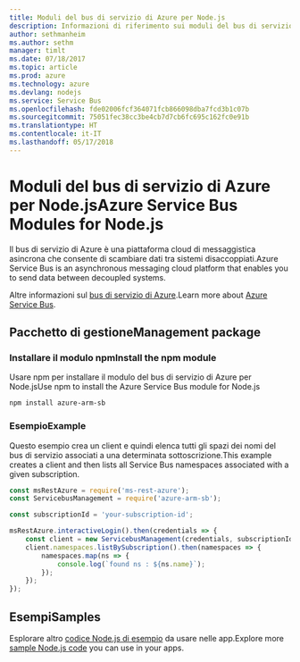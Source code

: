 ```yaml
---
title: Moduli del bus di servizio di Azure per Node.js
description: Informazioni di riferimento sui moduli del bus di servizio di Azure per Node.js
author: sethmanheim
ms.author: sethm
manager: timlt
ms.date: 07/18/2017
ms.topic: article
ms.prod: azure
ms.technology: azure
ms.devlang: nodejs
ms.service: Service Bus
ms.openlocfilehash: fde02006fcf364071fcb866098dba7fcd3b1c07b
ms.sourcegitcommit: 75051fec38cc3be4cb7d7cb6fc695c162fc0e91b
ms.translationtype: HT
ms.contentlocale: it-IT
ms.lasthandoff: 05/17/2018
---
```

# <a name="azure-service-bus-modules-for-nodejs"></a><span data-ttu-id="8f7a5-103">Moduli del bus di servizio di Azure per Node.js</span><span class="sxs-lookup"><span data-stu-id="8f7a5-103">Azure Service Bus Modules for Node.js</span></span>

<span data-ttu-id="8f7a5-104">Il bus di servizio di Azure è una piattaforma cloud di messaggistica asincrona che consente di scambiare dati tra sistemi disaccoppiati.</span><span class="sxs-lookup"><span data-stu-id="8f7a5-104">Azure Service Bus is an asynchronous messaging cloud platform that enables you to send data between decoupled systems.</span></span>

<span data-ttu-id="8f7a5-105">Altre informazioni sul [bus di servizio di Azure](https://docs.microsoft.com/azure/service-bus-messaging/service-bus-messaging-overview).</span><span class="sxs-lookup"><span data-stu-id="8f7a5-105">Learn more about [Azure Service Bus](https://docs.microsoft.com/azure/service-bus-messaging/service-bus-messaging-overview).</span></span>

## <a name="management-package"></a><span data-ttu-id="8f7a5-106">Pacchetto di gestione</span><span class="sxs-lookup"><span data-stu-id="8f7a5-106">Management package</span></span>

### <a name="install-the-npm-module"></a><span data-ttu-id="8f7a5-107">Installare il modulo npm</span><span class="sxs-lookup"><span data-stu-id="8f7a5-107">Install the npm module</span></span>

<span data-ttu-id="8f7a5-108">Usare npm per installare il modulo del bus di servizio di Azure per Node.js</span><span class="sxs-lookup"><span data-stu-id="8f7a5-108">Use npm to install the Azure Service Bus module for Node.js</span></span>

```bash
npm install azure-arm-sb
```

### <a name="example"></a><span data-ttu-id="8f7a5-109">Esempio</span><span class="sxs-lookup"><span data-stu-id="8f7a5-109">Example</span></span>

<span data-ttu-id="8f7a5-110">Questo esempio crea un client e quindi elenca tutti gli spazi dei nomi del bus di servizio associati a una determinata sottoscrizione.</span><span class="sxs-lookup"><span data-stu-id="8f7a5-110">This example creates a client and then lists all Service Bus namespaces associated with a given subscription.</span></span>

```javascript
const msRestAzure = require('ms-rest-azure');
const ServicebusManagement = require('azure-arm-sb');

const subscriptionId = 'your-subscription-id';

msRestAzure.interactiveLogin().then(credentials => {
    const client = new ServicebusManagement(credentials, subscriptionId);
    client.namespaces.listBySubscription().then(namespaces => {
        namespaces.map(ns => {
            console.log(`found ns : ${ns.name}`);
        });
    });
});
```

## <a name="samples"></a><span data-ttu-id="8f7a5-111">Esempi</span><span class="sxs-lookup"><span data-stu-id="8f7a5-111">Samples</span></span>

<span data-ttu-id="8f7a5-112">Esplorare altro [codice Node.js di esempio](https://azure.microsoft.com/resources/samples/?platform=nodejs) da usare nelle app.</span><span class="sxs-lookup"><span data-stu-id="8f7a5-112">Explore more [sample Node.js code](https://azure.microsoft.com/resources/samples/?platform=nodejs) you can use in your apps.</span></span>

